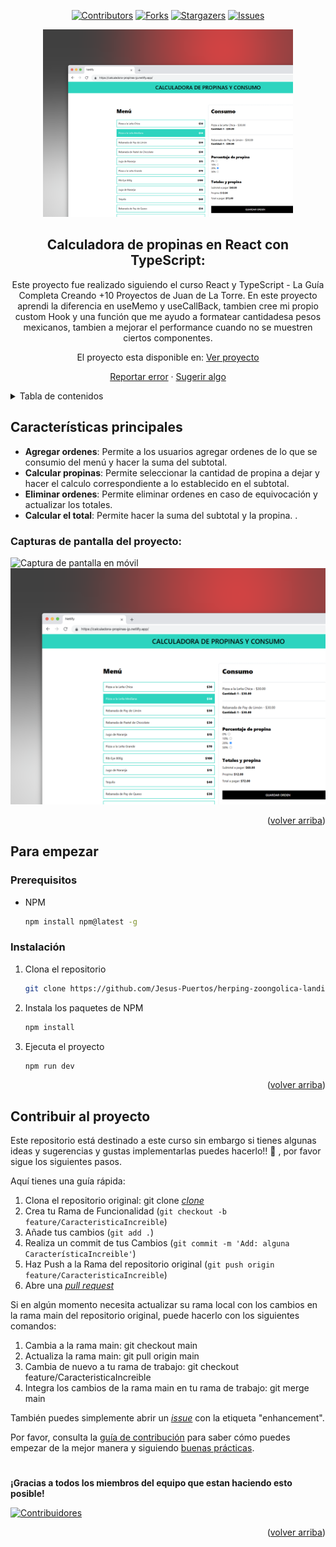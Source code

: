 <a name="readme-top"></a>

<div align="center">

[![Contributors][contributors-shield]][contributors-url]
[![Forks][forks-shield]][forks-url]
[![Stargazers][stars-shield]][stars-url]
[![Issues][issues-shield]][issues-url]

<a href="https://github.com/Jesus-Puertos/calculadora-propinas">
  <img src="./public/Desktop_README.png" alt="Logo" width="400" />
</a>

## Calculadora de propinas en React con TypeScript:

Este proyecto fue realizado siguiendo el curso React y TypeScript - La Guía Completa Creando +10 Proyectos de Juan de La Torre. En este proyecto aprendi la diferencia en useMemo y useCallBack, tambien cree mi propio custom Hook y una función que me ayudo a formatear cantidadesa pesos mexicanos, tambien a mejorar el performance cuando no se muestren ciertos componentes.

El proyecto esta disponible en: [Ver proyecto](https://guitarla-javascript.netlify.app/) 

[Reportar error](https://github.com/Jesus-Puertos/calculadora-propinas/issues) · [Sugerir algo](https://github.com/Jesus-Puertos/calculadora-propinas/issues)

</div>

<details>
<summary>Tabla de contenidos</summary>

1. [Características principales](#características-principales)
2. [Para empezar](#para-empezar)
   - [Prerequisitos](#prerequisitos)
   - [Instalación](#instalación)
3. [Contribuir al proyecto](#contribuir-al-proyecto)

</details>

## Características principales

- **Agregar ordenes**: Permite a los usuarios agregar ordenes de lo que se consumio del menú y hacer la suma del subtotal.
- **Calcular propinas**: Permite seleccionar la cantidad de propina a dejar y hacer el calculo correspondiente a lo establecido en el subtotal.
- **Eliminar ordenes**: Permite eliminar ordenes en caso de equivocación y actualizar los totales.
- **Calcular el total**: Permite hacer la suma del subtotal y la propina.
.

### Capturas de pantalla del proyecto:

![Captura de pantalla en móvil](./public/Mobile_README.png)
![Captura de pantalla en ordenador](./public/Desktop_README.png)

<p align="right">(<a href="#readme-top">volver arriba</a>)</p>

## Para empezar

### Prerequisitos

- NPM

  ```sh
  npm install npm@latest -g
  ```

### Instalación

1. Clona el repositorio

   ```sh
   git clone https://github.com/Jesus-Puertos/herping-zoongolica-landing.git
   ```

2. Instala los paquetes de NPM

   ```sh
   npm install
   ```

3. Ejecuta el proyecto

   ```sh
   npm run dev
   ```

<p align="right">(<a href="#readme-top">volver arriba</a>)</p>

## Contribuir al proyecto

Este repositorio está destinado a este curso sin embargo si tienes algunas ideas y sugerencias y gustas implementarlas puedes hacerlo!! 🤗 , por favor sigue los siguientes pasos.

Aquí tienes una guía rápida:

1. Clona el repositorio original: git clone [_clone_](https://github.com/Jesus-Puertos/herping-zoongolica-landing.git)
2. Crea tu Rama de Funcionalidad (`git checkout -b feature/CaracteristicaIncreible`)
3. Añade tus cambios (`git add .`)
4. Realiza un commit de tus Cambios (`git commit -m 'Add: alguna CaracterísticaIncreible'`)
5. Haz Push a la Rama del repositorio original (`git push origin feature/CaracteristicaIncreible`)
6. Abre una [_pull request_](https://github.com/Jesus-Puertos/herping-zoongolica-landing/pulls)

Si en algún momento necesita actualizar su rama local con los cambios en la rama main del repositorio original, puede hacerlo con los siguientes comandos:

1. Cambia a la rama main: git checkout main
2. Actualiza la rama main: git pull origin main
3. Cambia de nuevo a tu rama de trabajo: git checkout feature/CaracteristicaIncreible
4. Integra los cambios de la rama main en tu rama de trabajo: git merge main

También puedes simplemente abrir un [_issue_](https://github.com/Jesus-Puertos/calculadora-propinas/issues) con la etiqueta "enhancement".

Por favor, consulta la [guía de contribución](https://github.com/Jesus-Puertos/calculadora-propinas/blob/master/CONTRIBUTING.md) para saber cómo puedes empezar de la mejor manera y siguiendo [buenas prácticas](https://github.com/Jesus-Puertos/calculadora-propinas/blob/main/CONTRIBUTING.md#buenas-prácticas-).

#

**¡Gracias a todos los miembros del equipo que estan haciendo esto posible!**

[![Contribuidores](https://contrib.rocks/image?repo=Jesus-Puertos/calculadora-propinas)](https://github.com/Jesus-Puertos/calculadora-propinas/graphs/contributors)

<p align="right">(<a href="#readme-top">volver arriba</a>)</p>






[contributors-shield]: https://img.shields.io/github/contributors/Jesus-Puertos/calculadora-propinas.svg?style=for-the-badge
[contributors-url]: https://github.com/Jesus-Puertos/calculadora-propinas/graphs/contributors
[forks-shield]: https://img.shields.io/github/forks/Jesus-Puertos/calculadora-propinas.svg?style=for-the-badge
[forks-url]: https://github.com/Jesus-Puertos/calculadora-propinas/network/members
[stars-shield]: https://img.shields.io/github/stars/Jesus-Puertos/calculadora-propinas.svg?style=for-the-badge
[stars-url]: https://github.com/Jesus-Puertos/calculadora-propinas/stargazers
[issues-shield]: https://img.shields.io/github/issues/Jesus-Puertos/calculadora-propinas.svg?style=for-the-badge
[issues-url]: https://github.com/Jesus-Puertos/calculadora-propinas/issues